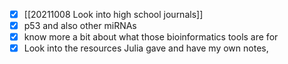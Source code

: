 - [x] [[20211008 Look into high school journals]]
- [x] p53 and also other miRNAs
- [x] know more a bit about what those bioinformatics tools are for
- [x] Look into the resources Julia gave and have my own notes, 